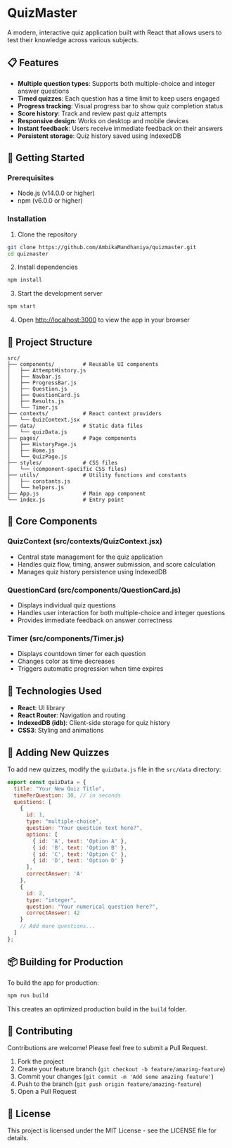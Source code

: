 # QuizMaster

A modern, interactive quiz application built with React that allows users to test their knowledge across various subjects.

## 📋 Features

- **Multiple question types**: Supports both multiple-choice and integer answer questions
- **Timed quizzes**: Each question has a time limit to keep users engaged
- **Progress tracking**: Visual progress bar to show quiz completion status
- **Score history**: Track and review past quiz attempts
- **Responsive design**: Works on desktop and mobile devices
- **Instant feedback**: Users receive immediate feedback on their answers
- **Persistent storage**: Quiz history saved using IndexedDB

## 🚀 Getting Started

### Prerequisites

- Node.js (v14.0.0 or higher)
- npm (v6.0.0 or higher)

### Installation

1. Clone the repository
```bash
git clone https://github.com/AmbikaMandhaniya/quizmaster.git
cd quizmaster
```

2. Install dependencies
```bash
npm install
```

3. Start the development server
```bash
npm start
```

4. Open [http://localhost:3000](http://localhost:3000) to view the app in your browser

## 🧱 Project Structure

```
src/
├── components/         # Reusable UI components
│   ├── AttemptHistory.js
│   ├── Navbar.js
│   ├── ProgressBar.js
│   ├── Question.js
│   ├── QuestionCard.js
│   ├── Results.js
│   └── Timer.js
├── contexts/           # React context providers
│   └── QuizContext.jsx
├── data/               # Static data files
│   └── quizData.js
├── pages/              # Page components
│   ├── HistoryPage.js
│   ├── Home.js
│   └── QuizPage.js
├── styles/             # CSS files
│   └── (component-specific CSS files)
├── utils/              # Utility functions and constants
│   ├── constants.js
│   └── helpers.js
├── App.js              # Main app component
└── index.js            # Entry point
```

## 📱 Core Components

### QuizContext (src/contexts/QuizContext.jsx)
- Central state management for the quiz application
- Handles quiz flow, timing, answer submission, and score calculation
- Manages quiz history persistence using IndexedDB

### QuestionCard (src/components/QuestionCard.js)
- Displays individual quiz questions
- Handles user interaction for both multiple-choice and integer questions
- Provides immediate feedback on answer correctness

### Timer (src/components/Timer.js)
- Displays countdown timer for each question
- Changes color as time decreases
- Triggers automatic progression when time expires

## 🔧 Technologies Used

- **React**: UI library
- **React Router**: Navigation and routing
- **IndexedDB (idb)**: Client-side storage for quiz history
- **CSS3**: Styling and animations

## 🧪 Adding New Quizzes

To add new quizzes, modify the `quizData.js` file in the `src/data` directory:

```javascript
export const quizData = {
  title: "Your New Quiz Title",
  timePerQuestion: 30, // in seconds
  questions: [
    {
      id: 1,
      type: "multiple-choice",
      question: "Your question text here?",
      options: [
        { id: 'A', text: 'Option A' },
        { id: 'B', text: 'Option B' },
        { id: 'C', text: 'Option C' },
        { id: 'D', text: 'Option D' }
      ],
      correctAnswer: 'A'
    },
    {
      id: 2,
      type: "integer",
      question: "Your numerical question here?",
      correctAnswer: 42
    }
    // Add more questions...
  ]
};
```

## 📦 Building for Production

To build the app for production:

```bash
npm run build
```

This creates an optimized production build in the `build` folder.

## 🤝 Contributing

Contributions are welcome! Please feel free to submit a Pull Request.

1. Fork the project
2. Create your feature branch (`git checkout -b feature/amazing-feature`)
3. Commit your changes (`git commit -m 'Add some amazing feature'`)
4. Push to the branch (`git push origin feature/amazing-feature`)
5. Open a Pull Request

## 📜 License

This project is licensed under the MIT License - see the LICENSE file for details.
